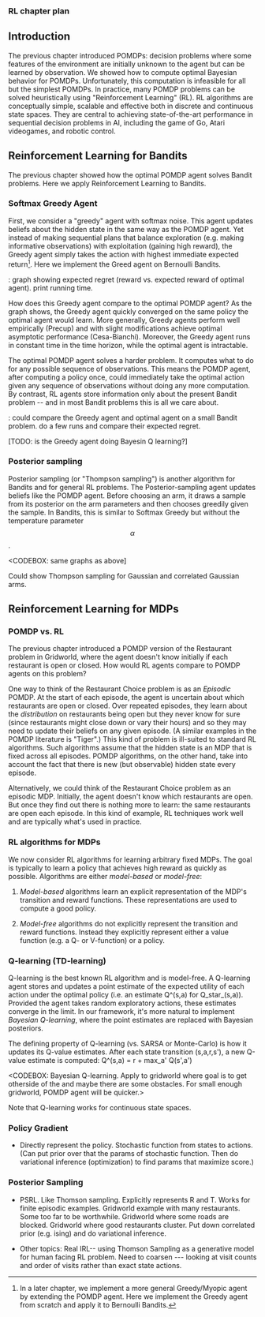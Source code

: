 ### RL chapter plan

## Introduction

The previous chapter introduced POMDPs: decision problems where some features of the environment are initially unknown to the agent but can be learned by observation. We showed how to compute optimal Bayesian behavior for POMDPs. Unfortunately, this computation is infeasible for all but the simplest POMDPs. In practice, many POMDP problems can be solved heuristically using "Reinforcement Learning" (RL). RL algorithms are conceptually simple, scalable and effective both in discrete and continuous state spaces. They are central to achieving state-of-the-art performance in sequential decision problems in AI, including the game of Go, Atari videogames, and robotic control. 

## Reinforcement Learning for Bandits
The previous chapter showed how the optimal POMDP agent solves Bandit problems. Here we apply Reinforcement Learning to Bandits.

### Softmax Greedy Agent
First, we consider a "greedy" agent with softmax noise. This agent updates beliefs about the hidden state in the same way as the POMDP agent. Yet instead of making sequential plans that balance exploration (e.g. making informative observations) with exploitation (gaining high reward), the Greedy agent simply takes the action with highest immediate expected return[^greedy]. Here we implement the Greed agent on Bernoulli Bandits. 

[^greedy]:In a later chapter, we implement a more general Greedy/Myopic agent by extending the POMDP agent. Here we implement the Greedy agent from scratch and apply it to Bernoulli Bandits.

<CODEBOX>: graph showing expected regret (reward vs. expected reward of optimal agent). print running time. 

How does this Greedy agent compare to the optimal POMDP agent? As the graph shows, the Greedy agent quickly converged on the same policy the optimal agent would learn. More generally, Greedy agents perform well empirically (Precup) and with slight modifications achieve optimal asymptotic performance (Cesa-Bianchi). Moreover, the Greedy agent runs in constant time in the time horizon, while the optimal agent is intractable. 

The optimal POMDP agent solves a harder problem. It computes what to do for any possible sequence of observations. This means the POMDP agent, after computing a policy once, could immediately take the optimal action given any sequence of observations without doing any more computation. By contrast, RL agents store information only about the present Bandit problem -- and in most Bandit problems this is all we care about. 

<CODEBOX>: could compare the Greedy agent and optimal agent on a small Bandit problem. do a few runs and compare their expected regret.

[TODO: is the Greedy agent doing Bayesin Q learning?]

### Posterior sampling
Posterior sampling (or "Thompson sampling") is another algorithm for Bandits and for general RL problems. The Posterior-sampling agent updates beliefs like the POMDP agent. Before choosing an arm, it draws a sample from its posterior on the arm parameters and then chooses greedily given the sample. In Bandits, this is similar to Softmax Greedy but without the temperature parameter $$\alpha$$.

<CODEBOX: same graphs as above]

Could show Thompson sampling for Gaussian and correlated Gaussian arms. 


## Reinforcement Learning for MDPs

### POMDP vs. RL
The previous chapter introduced a POMDP version of the Restaurant problem in Gridworld, where the agent doesn't know initially if each restaurant is open or closed. How would RL agents compare to POMDP agents on this problem?

One way to think of the Restaurant Choice problem is as an *Episodic* POMDP. At the start of each episode, the agent is uncertain about which restaurants are open or closed. Over repeated episodes, they learn about the *distribution* on restaurants being open but they never know for sure (since restaurants might close down or vary their hours) and so they may need to update their beliefs on any given episode. (A similar examples in the POMDP literature is "Tiger".) This kind of problem is ill-suited to standard RL algorithms. Such algorithms assume that the hidden state is an MDP that is fixed across all episodes. POMDP algorithms, on the other hand, take into account the fact that there is new (but observable) hidden state every episode.

<!-- The general learning problem: there is some state that's initially unknown and fixed across episodes and some state that's random across episodes but observable. A POMDP agent should be able to learn both of these -->

Alternatively, we could think of the Restaurant Choice problem as an episodic MDP. Initially, the agent doesn't know which restaurants are open. But once they find out there is nothing more to learn: the same restaurants are open each episode. In this kind of example, RL techniques work well and are typically what's used in practice. 

### RL algorithms for MDPs
We now consider RL algorithms for learning arbitrary fixed MDPs. The goal is typically to learn a policy that achieves high reward as quickly as possible. Algorithms are either *model-based* or *model-free*:

1. *Model-based* algorithms learn an explicit representation of the MDP's transition and reward functions. These representations are used to compute a good policy. 

2. *Model-free* algorithms do not explicitly represent the transition and reward functions. Instead they explicitly represent either a value function (e.g. a Q- or V-function) or a policy. 

### Q-learning (TD-learning)
Q-learning is the best known RL algorithm and is model-free. A Q-learning agent stores and updates a point estimate of the expected utility of each action under the optimal policy (i.e. an estimate Q^(s,a) for Q_star_(s,a)). Provided the agent takes random exploratory actions, these estimates converge in the limit. In our framework, it's more natural to implement *Bayesian Q-learning*, where the point estimates are replaced with Bayesian posteriors.

The defining property of Q-learning (vs. SARSA or Monte-Carlo) is how it updates its Q-value estimates. After each state transition (s,a,r,s'), a new Q-value estimate is computed:
Q^(s,a) = r + max_a' Q(s',a')

<CODEBOX: Bayesian Q-learning. Apply to gridworld where goal is to get otherside of the and maybe there are some obstacles. For small enough gridworld, POMDP agent will be quicker.>

Note that Q-learning works for continuous state spaces. 

### Policy Gradient
- Directly represent the policy. Stochastic function from states to actions. (Can put prior over that the params of stochastic function. Then do variational inference (optimization) to find params that maximize score.)

### Posterior Sampling

- PSRL. Like Thomson sampling. Explicitly represents R and T. Works for finite episodic examples. Gridworld example with many restaurants. Some too far to be worthwhile. Gridworld where some roads are blocked. Gridworld where good restaurants cluster. Put down correlated prior (e.g. ising) and do variational inference.


- Other topics: Real IRL-- using Thomson Sampling as a generative model for human facing RL problem. Need to coarsen --- looking at visit counts and order of visits rather than exact state actions. 





